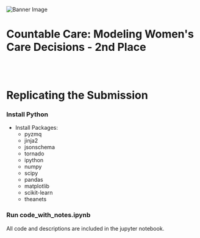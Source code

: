 ![Banner Image](https://s3.amazonaws.com/drivendata/comp_images/ppfa_tile.jpg)
# Countable Care: Modeling Women's Care Decisions - 2nd Place
<br><br>
# Replicating the Submission

### Install Python
* Install Packages:
    * pyzmq
    * jinja2
    * jsonschema
    * tornado
    * ipython
    * numpy
    * scipy
    * pandas
    * matplotlib
    * scikit-learn
    * theanets

### Run code_with_notes.ipynb
All code and descriptions are included in the jupyter notebook.
